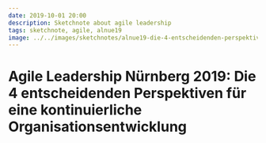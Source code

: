 ```yaml
---
date: 2019-10-01 20:00
description: Sketchnote about agile leadership
tags: sketchnote, agile, alnue19
image: ../../images/sketchnotes/alnue19-die-4-entscheidenden-perspektiven-small.jpg
---
```


# Agile Leadership Nürnberg 2019: Die 4 entscheidenden Perspektiven für eine kontinuierliche Organisationsentwicklung
